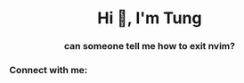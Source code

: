 <h1 align="center">Hi 👋, I'm Tung</h1>
<h3 align="center">can someone tell me how to exit nvim?</h3>

<h3 align="left">Connect with me:</h3>
<p align="left">
</p>
